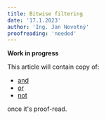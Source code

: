 ```yaml
---
title: Bitwise filtering
date: '17.1.2023'
author: 'Ing. Jan Novotný'
proofreading: 'needed'
---
```


**Work in progress**

This article will contain copy of:

- [and](https://evitadb.io/research/assignment/querying/query_language#and)
- [or](https://evitadb.io/research/assignment/querying/query_language#or)
- [not](https://evitadb.io/research/assignment/querying/query_language#not)

once it's proof-read.